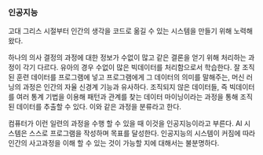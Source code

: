 ### 인공지능

고대 그리스 시절부터 인간의 생각을 코드로 옮길 수 있는 시스템을 만들기 위해 노력해왔다.

하나의 의사 결정의 과정에 대한 정보가 수없이 많고 같은 결론을 얻기 위해 처리하는 과정이 각기 다르다. 유아의 경우 수없이 많은 빅데이터를 처리함으로서 학습한다. 잘 조직된 훈련 데이터를 프로그램에 넣고 프로그램에게 그 데이터의 의미를 말해주는, 머신 러닝의 과정은 인간의 자율 신경계 기능과 유사하다. 조직되지 않은 데이터들, 즉 빅데이터를 여러 통계 기법을 이용해 패턴과 관계를 찾는 데이터 마이닝이라는 과정을 통해 조직된 데이터를 추출할 수 있다. 이와 같은 과정을 분류라고 한다.

컴퓨터가 이런 일련의 과정을 수행 할 수 있을 때 이것을 인공지능이라고 부른다.
AI 시스템은 스스로 프로그램을 작성하며 목표를 달성한다.
인공지능의 시스템이 커짐에 따라 인간의 사고과정을 이해 할 수 있는 것이 가능할 지에 대해서는 불분명하다.
